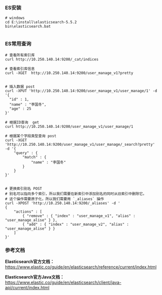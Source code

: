 

### ES安装
```
# windows
cd E:\install\elasticsearch-5.5.2
bin\elasticsearch.bat


```



### ES常用查询



```shell
# 查看所有索引库
curl http://10.250.140.14:9200/_cat/indices

# 查看索引库信息
curl -XGET  http://10.250.140.14:9200/user_manage_v1?pretty


# 插入数据 post
curl -XPUT 'http://10.250.140.14:9200/user_manage_v1/user_manage/1' -d '{
  "id" : 1,
  "name" : "李国冬",
  "age" : 25
}'

# 根据ID查询  get
curl http://10.250.140.14:9200/user_manage_v1/user_manage/1

# 根据某个字段类型查询 post
curl -XGET 'http://10.250.140.14:9200/user_manage_v1/user_manage/_search?pretty' -d '{
    "query" : {
        "match" : {
            "name" : "李国冬"
        }
    }
}'


# 更换索引别名 POST 
# 别名可以指向多个索引，所以我们需要在新索引中添加别名的同时从旧索引中删除它。
# 这个操作需要原子化，所以我们需要用 `_aliases` 操作
curl -XPOST 'http://10.250.140.14:9200/_aliases' -d '
{
    "actions" : [
        { "remove" : { "index" : "user_manage_v1", "alias" : "user_manage_alise" } },
        { "add" : { "index" : "user_manage_v2", "alias" : "user_manage_alise" } }
    ]
}'

```



### 参考文档

**Elasticsearch官方文档：**<https://www.elastic.co/guide/en/elasticsearch/reference/current/index.html>

**Elasticsearch官方Java文档：**<https://www.elastic.co/guide/en/elasticsearch/client/java-api/current/index.html>